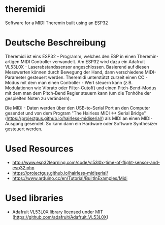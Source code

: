 # theremidi
Software for a MIDI Theremin built using an ESP32

# Deutsche Beschreibung
Theremidi ist eins ESP32 - Programm, welches den ESP in einen Theremin-artigen MIDI Controller verwandelt. Am ESP32 wird dazu
ein Adafruit VL53L0X - Laserabstandssensor angeschlossen. Basierend auf diesen Messwerten können durch Bewegung der Hand,
dann verschiedene MIDI-Parameter gesteuert werden. Theremidi unterstützt zurzeit einen CC - Modus mit dem man einen Controller - Wert
steuern kann (z.B. Modulationen wie Vibrato oder Filter-Cutoff) und einen Pitch-Bend-Modus mit dem man dem Pitch-Bend Regler
steuern kann (um die Tonhöhe der gespielten Noten zu verändern).

Die MIDI - Daten werden über den USB-to-Serial Port an den Computer gesendet und von dem Program "The Hairless MIDI <-> Serial Bridge"
(https://projectgus.github.io/hairless-midiserial/) als MIDI an einen MIDI-Ausgang gesendet. So kann dann ein Hardware oder Software
Synthesizer gesteuert werden.

# Used Resources
* http://www.esp32learning.com/code/vl53l0x-time-of-flight-sensor-and-esp32.php
* https://projectgus.github.io/hairless-midiserial/
* https://www.arduino.cc/en/Tutorial/BuiltInExamples/Midi

# Used libraries
* Adafruit VL53L0X library licensed under MIT (https://github.com/adafruit/Adafruit_VL53L0X)
